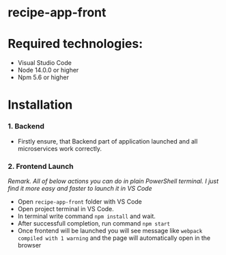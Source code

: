 # recipe-app-front

# Required technologies:

- Visual Studio Code
- Node 14.0.0 or higher
- Npm 5.6 or higher

# Installation

### 1. Backend

* Firstly ensure, that Backend part of application launched and all microservices work correctly. 

### 2. Frontend Launch

*Remark.  All of below actions you can do in plain PowerShell terminal. I just find it more easy and faster to launch it in VS Code*

* Open `recipe-app-front` folder with VS Code
* Open project terminal in VS Code.
* In terminal write command `npm install` and wait.
* After successfull completion, run command `npm start`
* Once frontend will be launched you will see message like `webpack compiled with 1 warning` and the page will automatically open in the browser
